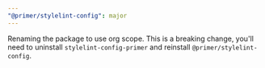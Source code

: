 ```yaml
---
"@primer/stylelint-config": major
---
```


Renaming the package to use org scope. This is a breaking change, you'll need to uninstall `stylelint-config-primer` and reinstall `@primer/stylelint-config`.
